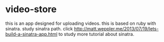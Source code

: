 video-store
===========
this is an app designed for uploading videos. this is based on ruby with sinatra. 
study sinatra path.
click http://matt.weppler.me/2013/07/19/lets-build-a-sinatra-app.html to study more tutorial about sinatra.
